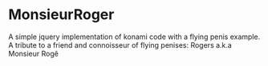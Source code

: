 # MonsieurRoger
A simple jquery implementation of konami code with a flying penis example. A tribute to a friend and connoisseur of flying penises: Rogers a.k.a Monsieur Rogê
